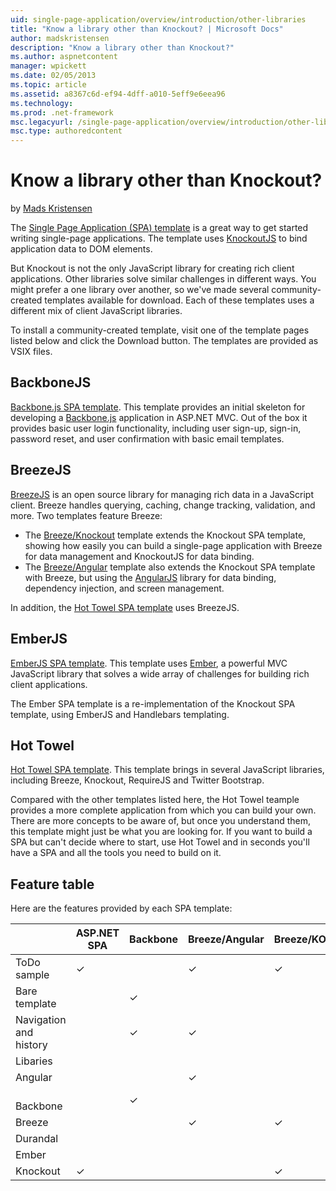 ```yaml
---
uid: single-page-application/overview/introduction/other-libraries
title: "Know a library other than Knockout? | Microsoft Docs"
author: madskristensen
description: "Know a library other than Knockout?"
ms.author: aspnetcontent
manager: wpickett
ms.date: 02/05/2013
ms.topic: article
ms.assetid: a8367c6d-ef94-4dff-a010-5eff9e6eea96
ms.technology: 
ms.prod: .net-framework
msc.legacyurl: /single-page-application/overview/introduction/other-libraries
msc.type: authoredcontent
---
```

Know a library other than Knockout?
====================
by [Mads Kristensen](https://github.com/madskristensen)

The [Single Page Application (SPA) template](knockoutjs-template.md) is a great way to get started writing single-page applications. The template uses [KnockoutJS](http://knockoutjs.com/) to bind application data to DOM elements.

But Knockout is not the only JavaScript library for creating rich client applications. Other libraries solve similar challenges in different ways. You might prefer a one library over another, so we've made several community-created templates available for download. Each of these templates uses a different mix of client JavaScript libraries.

To install a community-created template, visit one of the template pages listed below and click the Download button. The templates are provided as VSIX files.

## BackboneJS

[Backbone.js SPA template](../templates/backbonejs-template.md). This template provides an initial skeleton for developing a [Backbone.js](http://backbonejs.org/) application in ASP.NET MVC. Out of the box it provides basic user login functionality, including user sign-up, sign-in, password reset, and user confirmation with basic email templates.

## BreezeJS

[BreezeJS](http://www.breezejs.com/?utm_source=ms-spa) is an open source library for managing rich data in a JavaScript client. Breeze handles querying, caching, change tracking, validation, and more. Two templates feature Breeze:

- The [Breeze/Knockout](../templates/breezeknockout-template.md) template extends the Knockout SPA template, showing how easily you can build a single-page application with Breeze for data management and KnockoutJS for data binding.
- The [Breeze/Angular](../templates/breezeangular-template.md) template also extends the Knockout SPA template with Breeze, but using the [AngularJS](http://angularjs.org) library for data binding, dependency injection, and screen management.

In addition, the [Hot Towel SPA template](../templates/hottowel-template.md) uses BreezeJS.

## EmberJS

[EmberJS SPA template](../templates/emberjs-template.md). This template uses [Ember](http://emberjs.com/), a powerful MVC JavaScript library that solves a wide array of challenges for building rich client applications.

The Ember SPA template is a re-implementation of the Knockout SPA template, using EmberJS and Handlebars templating.

## Hot Towel

[Hot Towel SPA template](../templates/hottowel-template.md). This template brings in several JavaScript libraries, including Breeze, Knockout, RequireJS and Twitter Bootstrap.

Compared with the other templates listed here, the Hot Towel teample provides a more complete application from which you can build your own. There are more concepts to be aware of, but once you understand them, this template might just be what you are looking for. If you want to build a SPA but can't decide where to start, use Hot Towel and in seconds you'll have a SPA and all the tools you need to build on it.

## Feature table

Here are the features provided by each SPA template:

|  | ASP.NET SPA | Backbone | Breeze/Angular | Breeze/KO | Ember | Hot Towel |
| --- | --- | --- | --- | --- | --- | --- |
| ToDo sample | &#10003; |  | &#10003; | &#10003; | &#10003; |  |
| Bare template |  | &#10003; |  |  |  | &#10003; |
| Navigation and history |  | &#10003; | &#10003; |  | &#10003; | &#10003; |
| Libaries |  |  |  |  |  |  |
| Angular |  |  | &#10003; |  |  |  |
| &#8195;Backbone |  | &#10003; |  |  |  |  |
| Breeze |  |  | &#10003; | &#10003; |  | &#10003; |
| Durandal |  |  |  |  |  | &#10003; |
| Ember |  |  |  |  | &#10003; |  |
| Knockout | &#10003; |  |  | &#10003; |  | &#10003; |
